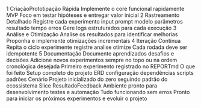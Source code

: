 1 CriaçãoPrototipação Rápida
 Implemente o core funcional rapidamente MVP
 Foco em testar hipóteses e entregar valor inicial
2 Rastreamento Detalhado
 Registre cada experimento input prompt modelo parâmetros resultado tempo erros
 Gere logs estruturados para cada execução
3 Análise e Otimização
 Analise os resultados para identificar melhorias
 Proponha e implemente otimizações incrementais
4 Iteração Contínua
 Repita o ciclo experimente  registre  analise  otimize
 Cada rodada deve ser idempotente
5 Documentação
 Documente aprendizados desafios e decisões
Adicione novos experimentos sempre no topo ou na ordem cronológica desejada
 Primeiro experimento registrado no REPORTmd
 O que foi feito Setup completo do projeto ERD configuração dependências scripts padrões
 Cenário Projeto inicializado do zero seguindo padrão do ecossistema Slice
 ResultadoFeedback Ambiente pronto para desenvolvimento testes e automação Tudo funcionando sem erros
Pronto para iniciar os próximos experimentos e evoluir o projeto